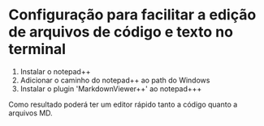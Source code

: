 # Configuração para facilitar a edição de arquivos de código e texto no terminal 

1. Instalar o notepad++
2. Adicionar o caminho do notepad++ ao path do Windows
3. Instalar o plugin 'MarkdownViewer++' ao notepad+++

Como resultado poderá ter um editor rápido tanto a código quanto a arquivos MD.